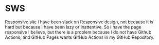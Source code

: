 # SWS
Responsive site
I have been slack on Responsive design, not because it is hard but because I have been lazy or inattentive. 
So i have the page responsive I believe, but there is a problem because I do not have Github Actions, and GitHub Pages wants GitHub Actions in my GitHub Repository. 